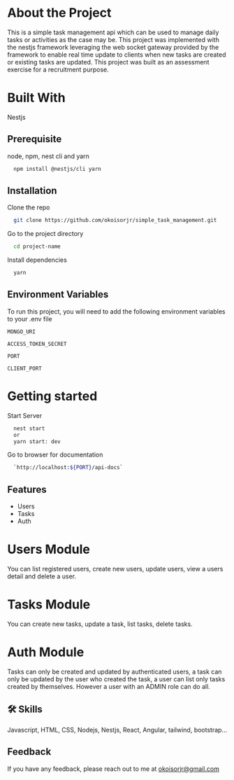 # About the Project

This is a simple task management api which can be used to manage daily tasks or activities as the case may be. This project was implemented with the nestjs framework leveraging the web socket gateway provided by the framework to enable real time update to clients when new tasks are created or existing tasks are updated. This project was built as an assessment exercise for a recruitment purpose.

# Built With

Nestjs

## Prerequisite

node, npm, nest cli and yarn

```bash
  npm install @nestjs/cli yarn
```

## Installation

Clone the repo

```bash
  git clone https://github.com/okoisorjr/simple_task_management.git
```

Go to the project directory

```bash
  cd project-name
```

Install dependencies

```bash
  yarn
```

## Environment Variables

To run this project, you will need to add the following environment variables to your .env file

`MONGO_URI `

`ACCESS_TOKEN_SECRET`

`PORT`

`CLIENT_PORT`

# Getting started

Start Server

```bash
  nest start
  or
  yarn start: dev
```

Go to browser for documentation

```bash
  `http://localhost:${PORT}/api-docs`
```

## Features

- Users
- Tasks
- Auth

# Users Module

You can list registered users, create new users, update users, view a users detail and delete a user.

# Tasks Module

You can create new tasks, update a task, list tasks, delete tasks.

# Auth Module

Tasks can only be created and updated by authenticated users, a task can only be updated by the user who created the task, a user can list only tasks created by themselves. However a user with an ADMIN role can do all.

## 🛠 Skills

Javascript, HTML, CSS, Nodejs, Nestjs, React, Angular, tailwind, bootstrap...

## Feedback

If you have any feedback, please reach out to me at okoisorjr@gmail.com
